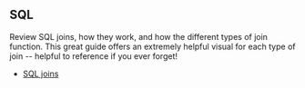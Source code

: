 ## SQL

Review SQL joins, how they work, and how the different types of join function. This great guide offers an extremely helpful visual for each type of join -- helpful to reference if you ever forget!

* [SQL joins](http://www.sql-join.com/sql-join-types/)